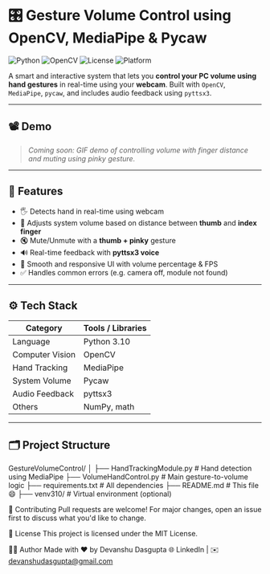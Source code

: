 # 🎛️ Gesture Volume Control using OpenCV, MediaPipe & Pycaw

![Python](https://img.shields.io/badge/Python-3.10-blue?logo=python)
![OpenCV](https://img.shields.io/badge/OpenCV-4.0+-red?logo=opencv)
![License](https://img.shields.io/badge/License-MIT-green)
![Platform](https://img.shields.io/badge/Platform-Windows-lightgrey)

A smart and interactive system that lets you **control your PC volume using hand gestures** in real-time using your **webcam**. Built with `OpenCV`, `MediaPipe`, `pycaw`, and includes audio feedback using `pyttsx3`.

---

## 📽️ Demo

> _Coming soon: GIF demo of controlling volume with finger distance and muting using pinky gesture._

---

## 🚀 Features

- 🖐️ Detects hand in real-time using webcam
- 📏 Adjusts system volume based on distance between **thumb** and **index finger**
- 🔇 Mute/Unmute with a **thumb + pinky** gesture
- 🔊 Real-time feedback with **pyttsx3 voice**
- 🎯 Smooth and responsive UI with volume percentage & FPS
- ✅ Handles common errors (e.g. camera off, module not found)

---

## ⚙️ Tech Stack

| Category       | Tools / Libraries |
|----------------|-------------------|
| Language       | Python 3.10        |
| Computer Vision| OpenCV             |
| Hand Tracking  | MediaPipe          |
| System Volume  | Pycaw              |
| Audio Feedback | pyttsx3            |
| Others         | NumPy, math        |

---

## 🗂️ Project Structure
GestureVolumeControl/ │ ├── HandTrackingModule.py # Hand detection using MediaPipe ├── VolumeHandControl.py # Main gesture-to-volume logic ├── requirements.txt # All dependencies ├── README.md # This file 😄 ├── venv310/ # Virtual environment (optional)

🤝 Contributing
Pull requests are welcome! For major changes, open an issue first to discuss what you'd like to change.

🧾 License
This project is licensed under the MIT License.

🧑‍💻 Author
Made with ❤️ by Devanshu Dasgupta
🌐 LinkedIn | ✉️ devanshudasgupta@gmail.com



